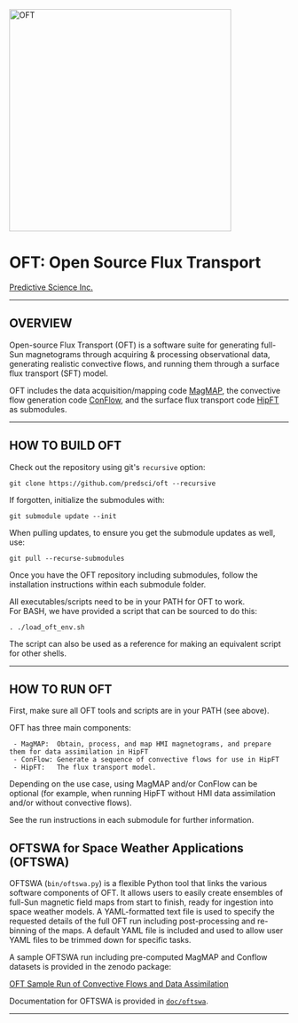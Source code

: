 <img width=400 src="https://github.com/predsci/OFT/assets/4073260/cc737381-833b-4b7b-b07a-b8e48c92cfdc" alt="OFT" />  
  
# OFT: Open Source Flux Transport  

[Predictive Science Inc.](https://www.predsci.com)  
 
--------------------------------  
  
## OVERVIEW  
Open-source Flux Transport (OFT) is a software suite for generating full-Sun magnetograms through acquiring & processing observational data, generating realistic convective flows, and running them through a surface flux transport (SFT) model.  

OFT includes the data acquisition/mapping code [MagMAP](https://github.com/predsci/magmap), the convective flow generation code [ConFlow](https://github.com/predsci/conflow), and the surface flux transport code [HipFT](https://github.com/predsci/hipft) as submodules.
  
--------------------------------  
  

## HOW TO BUILD OFT  

Check out the repository using git's `recursive` option:  

```
git clone https://github.com/predsci/oft --recursive
```
If forgotten, initialize the submodules with:  
```
git submodule update --init
```
When pulling updates, to ensure you get the submodule updates as well, use:  
```
git pull --recurse-submodules
```
  
Once you have the OFT repository including submodules, follow the installation instructions within each submodule folder.  

All executables/scripts need to be in your PATH for OFT to work.  
For BASH, we have provided a script that can be sourced to do this:
```
. ./load_oft_env.sh
```
The script can also be used as a reference for making an equivalent script for other shells.
  
--------------------------------  
  
## HOW TO RUN OFT  
  
First, make sure all OFT tools and scripts are in your PATH (see above).    

OFT has three main components:  
```
 - MagMAP:  Obtain, process, and map HMI magnetograms, and prepare them for data assimilation in HipFT  
 - ConFlow: Generate a sequence of convective flows for use in HipFT  
 - HipFT:   The flux transport model.  
```  
Depending on the use case, using MagMAP and/or ConFlow can be  optional (for example, when running HipFT without HMI data assimilation and/or without convective flows).  

See the run instructions in each submodule for further information.  

## OFTSWA for Space Weather Applications (OFTSWA)  

OFTSWA (`bin/oftswa.py`) is a flexible Python tool that links the various software components of OFT. It allows users to easily create ensembles of full-Sun magnetic field maps from start to finish, ready for ingestion into space weather models. A YAML-formatted text file is used to specify the requested details of the full OFT run including post-processing and re-binning of the maps. A default YAML file is included and used to allow user YAML files to be trimmed down for specific tasks.
  
A sample OFTSWA run including pre-computed MagMAP and Conflow datasets is provided in the zenodo package:  
  
[OFT Sample Run of Convective Flows and Data Assimilation](https://zenodo.org/records/14799033)
  
Documentation for OFTSWA is provided in [`doc/oftswa`](https://htmlpreview.github.io/?https://github.com/predsci/OFt/doc/oftswa/index.html).  
  
--------------------------------  

